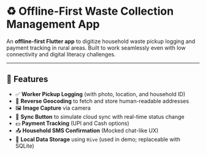 # ♻️ Offline-First Waste Collection Management App

An **offline-first Flutter app** to digitize household waste pickup logging and payment tracking in rural areas. Built to work seamlessly even with low connectivity and digital literacy challenges.

---

## 📱 Features

- ✅ **Worker Pickup Logging** (with photo, location, and household ID)
- 📍 **Reverse Geocoding** to fetch and store human-readable addresses
- 🖼️ **Image Capture** via camera
- 🔄 **Sync Button** to simulate cloud sync with real-time status change
- 💵 **Payment Tracking** (UPI and Cash options)
- 📤 **Household SMS Confirmation** (Mocked chat-like UX)
- 🧾 **Local Data Storage** using `Hive` (used in demo; replaceable with SQLite)
